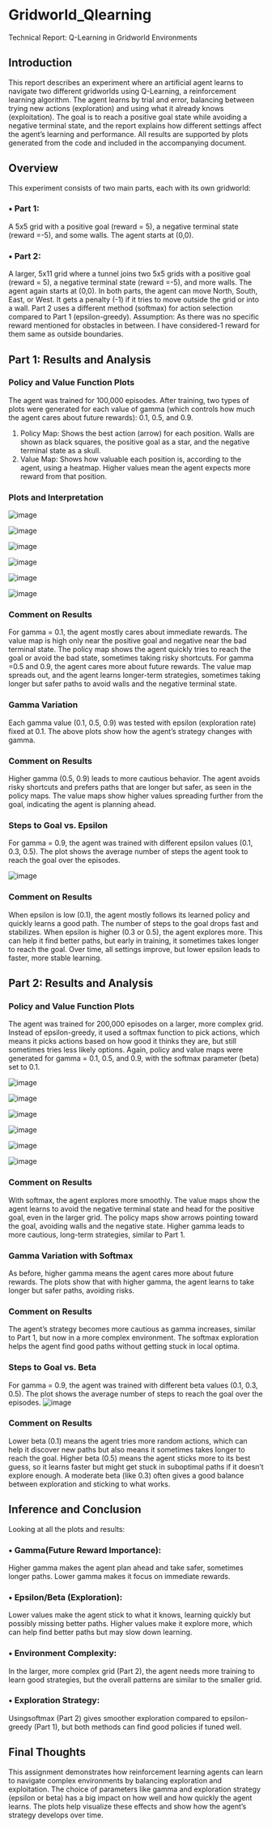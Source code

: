 # Gridworld_Qlearning 
Technical Report: Q-Learning in Gridworld Environments

## Introduction
 This report describes an experiment where an artificial agent learns to navigate two different gridworlds using
 Q-Learning, a reinforcement learning algorithm. The agent learns by trial and error, balancing between trying
 new actions (exploration) and using what it already knows (exploitation). The goal is to reach a positive
 goal state while avoiding a negative terminal state, and the report explains how different settings affect the
 agent’s learning and performance. All results are supported by plots generated from the code and included
 in the accompanying document.
## Overview
 This experiment consists of two main parts, each with its own gridworld:
 ### • Part 1: 
 A 5x5 grid with a positive goal (reward = 5), a negative terminal state (reward =-5), and some walls. The agent starts at (0,0).
 ### • Part 2: 
 A larger, 5x11 grid where a tunnel joins two 5x5 grids with a positive goal (reward = 5), a negative terminal state (reward =-5), and more walls. The agent again starts at (0,0).
 In both parts, the agent can move North, South, East, or West. It gets a penalty (-1) if it tries to move
 outside the grid or into a wall. Part 2 uses a different method (softmax) for action selection compared to
 Part 1 (epsilon-greedy).
 Assumption: As there was no specific reward mentioned for obstacles in between. I have considered-1
 reward for them same as outside boundaries.
 
## Part 1: Results and Analysis
### Policy and Value Function Plots
 The agent was trained for 100,000 episodes. After training, two types of plots were generated for each value
 of gamma (which controls how much the agent cares about future rewards): 0.1, 0.5, and 0.9.
 1. Policy Map: Shows the best action (arrow) for each position. Walls are shown as black squares, the
 positive goal as a star, and the negative terminal state as a skull.
 2. Value Map: Shows how valuable each position is, according to the agent, using a heatmap. Higher
 values mean the agent expects more reward from that position.

### Plots and Interpretation

![image](https://github.com/user-attachments/assets/6ba22f3a-2e8e-4c42-ba94-5deb3d125e62)

![image](https://github.com/user-attachments/assets/f3379679-0352-4f2e-814f-6bdeab63a532)

![image](https://github.com/user-attachments/assets/1e2960b7-134f-4b58-9d55-029a72d739e4)

![image](https://github.com/user-attachments/assets/6d8bead7-0cba-40dc-a416-afe2bbf0d35c)

![image](https://github.com/user-attachments/assets/590055a9-317c-4b74-8e11-1a5bf89972f2)

![image](https://github.com/user-attachments/assets/45108540-8d9d-46db-bfa4-829493ab89a7)


### Comment on Results
 For gamma = 0.1, the agent mostly cares about immediate rewards. The value map is high only near the
 positive goal and negative near the bad terminal state. The policy map shows the agent quickly tries to reach
 the goal or avoid the bad state, sometimes taking risky shortcuts.
 For gamma =0.5 and 0.9, the agent cares more about future rewards. The value map spreads out, and the
 agent learns longer-term strategies, sometimes taking longer but safer paths to avoid walls and the negative
 terminal state.
 
### Gamma Variation
 Each gamma value (0.1, 0.5, 0.9) was tested with epsilon (exploration rate) fixed at 0.1. The above plots
 show how the agent’s strategy changes with gamma.
 
### Comment on Results
 Higher gamma (0.5, 0.9) leads to more cautious behavior. The agent avoids risky shortcuts and prefers paths
 that are longer but safer, as seen in the policy maps. The value maps show higher values spreading further
 from the goal, indicating the agent is planning ahead.
 
### Steps to Goal vs. Epsilon
 For gamma = 0.9, the agent was trained with different epsilon values (0.1, 0.3, 0.5). The plot shows the
 average number of steps the agent took to reach the goal over the episodes.
 
![image](https://github.com/user-attachments/assets/b48762a7-358b-493e-96ea-851b06bf2270)

### Comment on Results
 When epsilon is low (0.1), the agent mostly follows its learned policy and quickly learns a good path. The
 number of steps to the goal drops fast and stabilizes.
 When epsilon is higher (0.3 or 0.5), the agent explores more. This can help it find better paths, but early
 in training, it sometimes takes longer to reach the goal. Over time, all settings improve, but lower epsilon
 leads to faster, more stable learning.
 
## Part 2: Results and Analysis
### Policy and Value Function Plots
 The agent was trained for 200,000 episodes on a larger, more complex grid. Instead of epsilon-greedy, it used
 a softmax function to pick actions, which means it picks actions based on how good it thinks they are, but
 still sometimes tries less likely options.
 Again, policy and value maps were generated for gamma = 0.1, 0.5, and 0.9, with the softmax parameter
 (beta) set to 0.1.

![image](https://github.com/user-attachments/assets/9aa133e5-9a69-4b01-80e8-9fe2e4f5944c)

![image](https://github.com/user-attachments/assets/f60ca73d-56cf-4fe4-aff7-515c35482f84)

![image](https://github.com/user-attachments/assets/0d40a728-1800-45ad-ad71-666ba98ace55)

![image](https://github.com/user-attachments/assets/8b5eb35d-4821-42a2-b837-78aad2bb5f05)

![image](https://github.com/user-attachments/assets/64726423-308a-4387-8b9e-3959af66a655)

![image](https://github.com/user-attachments/assets/ad444dff-9132-4a90-95de-8166d95c2f15)


### Comment on Results
 With softmax, the agent explores more smoothly. The value maps show the agent learns to avoid the negative
 terminal state and head for the positive goal, even in the larger grid. The policy maps show arrows pointing
 toward the goal, avoiding walls and the negative state. Higher gamma leads to more cautious, long-term
 strategies, similar to Part 1.

### Gamma Variation with Softmax
 As before, higher gamma means the agent cares more about future rewards. The plots show that with higher
 gamma, the agent learns to take longer but safer paths, avoiding risks.
 
### Comment on Results
 The agent’s strategy becomes more cautious as gamma increases, similar to Part 1, but now in a more
 complex environment. The softmax exploration helps the agent find good paths without getting stuck in
 local optima. 
 
### Steps to Goal vs. Beta
 For gamma = 0.9, the agent was trained with different beta values (0.1, 0.3, 0.5). The plot shows the average
 number of steps to reach the goal over the episodes.
![image](https://github.com/user-attachments/assets/ea41d270-5da7-4859-82a8-0adb089b4053)

### Comment on Results
 Lower beta (0.1) means the agent tries more random actions, which can help it discover new paths but also
 means it sometimes takes longer to reach the goal. Higher beta (0.5) means the agent sticks more to its best
 guess, so it learns faster but might get stuck in suboptimal paths if it doesn’t explore enough. A moderate
 beta (like 0.3) often gives a good balance between exploration and sticking to what works.

## Inference and Conclusion
 Looking at all the plots and results:
 ### • Gamma(Future Reward Importance): 
 Higher gamma makes the agent plan ahead and take safer, sometimes longer paths. Lower gamma makes it focus on immediate rewards.
 ### • Epsilon/Beta (Exploration):
 Lower values make the agent stick to what it knows, learning quickly but possibly missing better paths. Higher values make it explore more, which can help find better paths
 but may slow down learning.
 ### • Environment Complexity: 
 In the larger, more complex grid (Part 2), the agent needs more training to learn good strategies, but the overall patterns are similar to the smaller grid.
 ### • Exploration Strategy: 
 Usingsoftmax (Part 2) gives smoother exploration compared to epsilon-greedy (Part 1), but both methods can find good policies if tuned well.
 
 ## Final Thoughts
 This assignment demonstrates how reinforcement learning agents can learn to navigate complex environments
 by balancing exploration and exploitation. The choice of parameters like gamma and exploration strategy
 (epsilon or beta) has a big impact on how well and how quickly the agent learns. The plots help visualize
 these effects and show how the agent’s strategy develops over time.
 
